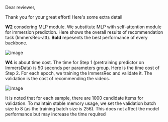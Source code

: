Dear reviewer,

Thank you for your great effort! Here's some extra detail

**W2** consdering MLP module. We substitute MLP with self-attention module for immersion prediction. Here shows the overall results of recommendation task (ImmersRec-att). **Bold** repesents the best performance of every backbone.

![image](https://github.com/hezy18/ImmersRec/assets/45138192/e93f3126-e20c-4a1e-8831-eddf5b15cd47)

**W4** is about time cost. The time for Step 1 (pretraining predictor on ImmersData) is 50 seconds per parameters group. Here is the time cost of Step 2. For each epoch, we training the ImmersRec and validate it. The validation is the cost of recommending the videos.

![image](https://github.com/hezy18/ImmersRec/assets/45138192/6dd7b876-d17b-4a32-9a3b-282dcee92bb0)

It is noted that for each sample, there are 1000 candidate items for validation. To maintain stable memory usage, we set the validation batch size to 8 (as the training batch size is 256). This does not affect the model performance but may increase the time required
